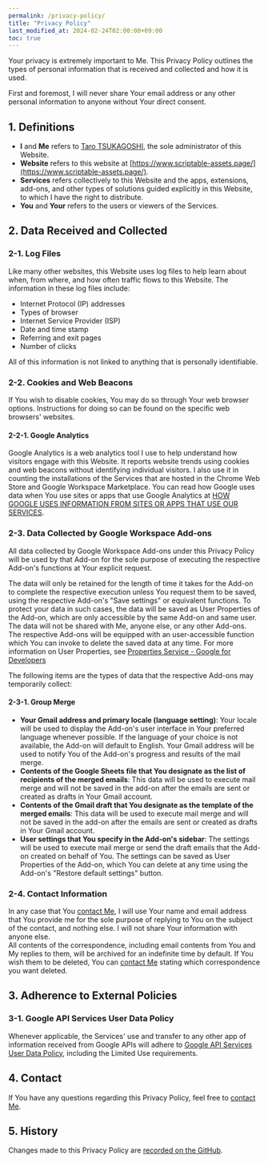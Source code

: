 ```yaml
---
permalink: /privacy-policy/
title: "Privacy Policy"
last_modified_at: 2024-02-24T02:00:00+09:00
toc: true
---
```


Your privacy is extremely important to Me. This Privacy Policy outlines the types of personal information that is received and collected and how it is used.

First and foremost, I will never share Your email address or any other personal information to anyone without Your direct consent.

## 1. Definitions

- **I** and **Me** refers to [Taro TSUKAGOSHI](https://github.com/ttsukagoshi), the sole administrator of this Website.
- **Website** refers to this website at [https://www.scriptable-assets.page/](https://www.scriptable-assets.page/).
- **Services** refers collectively to this Website and the apps, extensions, add-ons, and other types of solutions guided explicitly in this Website, to which I have the right to distribute.
- **You** and **Your** refers to the users or viewers of the Services.

## 2. Data Received and Collected

### 2-1. Log Files

Like many other websites, this Website uses log files to help learn about when, from where, and how often traffic flows to this Website. The information in these log files include:

- Internet Protocol (IP) addresses
- Types of browser
- Internet Service Provider (ISP)
- Date and time stamp
- Referring and exit pages
- Number of clicks

All of this information is not linked to anything that is personally identifiable.

### 2-2. Cookies and Web Beacons

If You wish to disable cookies, You may do so through Your web browser options. Instructions for doing so can be found on the specific web browsers' websites.

#### 2-2-1. Google Analytics

Google Analytics is a web analytics tool I use to help understand how visitors engage with this Website. It reports website trends using cookies and web beacons without identifying individual visitors. I also use it in counting the installations of the Services that are hosted in the Chrome Web Store and Google Workspace Marketplace. You can read how Google uses data when You use sites or apps that use Google Analytics at [HOW GOOGLE USES INFORMATION FROM SITES OR APPS THAT USE OUR SERVICES](https://policies.google.com/technologies/partner-sites).

### 2-3. Data Collected by Google Workspace Add-ons

All data collected by Google Workspace Add-ons under this Privacy Policy will be used by that Add-on for the sole purpose of executing the respective Add-on's functions at Your explicit request.

The data will only be retained for the length of time it takes for the Add-on to complete the respective execution unless You request them to be saved, using the respective Add-on's "Save settings" or equivalent functions. To protect your data in such cases, the data will be saved as User Properties of the Add-on, which are only accessible by the same Add-on and same user. The data will not be shared with Me, anyone else, or any other Add-ons. The respective Add-ons will be equipped with an user-accessible function which You can invoke to delete the saved data at any time. For more information on User Properties, see [Properties Service - Google for Developers](https://developers.google.com/apps-script/guides/properties#comparison_of_property_stores)

The following items are the types of data that the respective Add-ons may temporarily collect:

#### 2-3-1. Group Merge

- **Your Gmail address and primary locale (language setting)**: Your locale will be used to display the Add-on's user interface in Your preferred language whenever possible. If the language of your choice is not available, the Add-on will default to English. Your Gmail address will be used to notify You of the Add-on's progress and results of the mail merge.
- **Contents of the Google Sheets file that You designate as the list of recipients of the merged emails**: This data will be used to execute mail merge and will not be saved in the add-on after the emails are sent or created as drafts in Your Gmail account.
- **Contents of the Gmail draft that You designate as the template of the merged emails**: This data will be used to execute mail merge and will not be saved in the add-on after the emails are sent or created as drafts in Your Gmail account.
- **User settings that You specify in the Add-on's sidebar**: The settings will be used to execute mail merge or send the draft emails that the Add-on created on behalf of You. The settings can be saved as User Properties of the Add-on, which You can delete at any time using the Add-on's "Restore default settings" button.

### 2-4. Contact Information

In any case that You [contact Me](#contact), I will use Your name and email address that You provide me for the sole purpose of replying to You on the subject of the contact, and nothing else. I will not share Your information with anyone else.  
All contents of the correspondence, including email contents from You and My replies to them, will be archived for an indefinite time by default. If You wish them to be deleted, You can [contact Me](#contact) stating which correspondence you want deleted.

## 3. Adherence to External Policies

### 3-1. Google API Services User Data Policy

Whenever applicable, the Services' use and transfer to any other app of information received from Google APIs will adhere to [Google API Services User Data Policy](https://developers.google.com/terms/api-services-user-data-policy#additional_requirements_for_specific_api_scopes), including the Limited Use requirements.

## 4. Contact

If You have any questions regarding this Privacy Policy, feel free to [contact Me](/contact/).

## 5. History

Changes made to this Privacy Policy are [recorded on the GitHub](https://github.com/ttsukagoshi/ttsukagoshi.github.io/commits/release/docs/_pages/92_privacy-policy.md).
